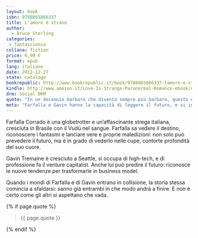 ```yaml
---
layout: book
isbn: 9788865866337
title: L'amore è strano
author:
  - Bruce Sterling
categories:
 - fantascienza
collana: fiction
price: 6,99 €
format: epub
lang: italiano
date: 2012-12-27 
state: catalogo
bookrepublic: http://www.bookrepublic.it/book/9788865866337-lamore-e-strano/
kindle: http://www.amazon.it/Love-Is-Strange-Paranormal-Romance-ebook/dp/B00ASBPAWY/
drm: Social DRM
quote: "In un decennio barbaro che diventa sempre più barbaro, questo è il libro più divertente che io abbia mai scritto."
meta: "Farfalla e Gavin hanno la capacità di leggere il futuro, e si innamorano. Ma proprio perché sanno leggere oltre il tempo, non credono che le storie possano avere romantici lieti fine."
---
```


Farfalla Corrado è una globetrotter e un’affascinante strega italiana, cresciuta in Brasile con il Vudù nel sangue. Farfalla sa vedere il destino, riconoscere i fantasmi e lanciare vere e proprie maledizioni: non solo può prevedere il futuro, ma è in grado di vederlo nelle cupe, contorte profondità del suo cuore.

Gavin Tremaine è cresciuto a Seattle, si occupa di high-tech, e di professione fa il venture capitalist. Anche lui può predire il futuro: riconosce le nuove tendenze per trasformarle in business model.

Quando i mondi di Farfalla e di Gavin entrano in collisione, la storia stessa comincia a sfaldarsi: sanno già entrambi in che modo andrà a finire. E non è certo come gli altri si aspettano che vada.

{% if page.quote %}
<blockquote>
    {{ page.quote }}
</blockquote>
{% endif %}